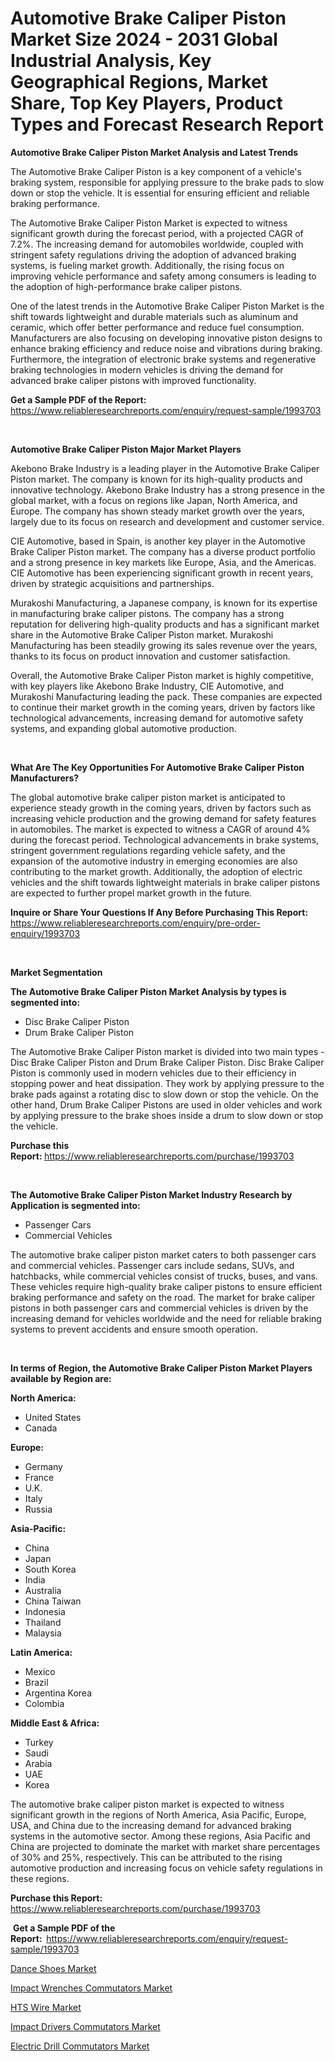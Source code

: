 <p><h1>Automotive Brake Caliper Piston Market Size 2024 - 2031 Global Industrial Analysis, Key Geographical Regions, Market Share, Top Key Players, Product Types and Forecast Research Report</h1></p><p><strong>Automotive Brake Caliper Piston Market Analysis and Latest Trends</strong></p>
<p><p>The Automotive Brake Caliper Piston is a key component of a vehicle's braking system, responsible for applying pressure to the brake pads to slow down or stop the vehicle. It is essential for ensuring efficient and reliable braking performance.</p><p>The Automotive Brake Caliper Piston Market is expected to witness significant growth during the forecast period, with a projected CAGR of 7.2%. The increasing demand for automobiles worldwide, coupled with stringent safety regulations driving the adoption of advanced braking systems, is fueling market growth. Additionally, the rising focus on improving vehicle performance and safety among consumers is leading to the adoption of high-performance brake caliper pistons.</p><p>One of the latest trends in the Automotive Brake Caliper Piston Market is the shift towards lightweight and durable materials such as aluminum and ceramic, which offer better performance and reduce fuel consumption. Manufacturers are also focusing on developing innovative piston designs to enhance braking efficiency and reduce noise and vibrations during braking. Furthermore, the integration of electronic brake systems and regenerative braking technologies in modern vehicles is driving the demand for advanced brake caliper pistons with improved functionality.</p></p>
<p><strong>Get a Sample PDF of the Report:&nbsp;</strong> <a href="https://www.reliableresearchreports.com/enquiry/request-sample/1993703">https://www.reliableresearchreports.com/enquiry/request-sample/1993703</a></p>
<p>&nbsp;</p>
<p><strong>Automotive Brake Caliper Piston Major Market Players</strong></p>
<p><p>Akebono Brake Industry is a leading player in the Automotive Brake Caliper Piston market. The company is known for its high-quality products and innovative technology. Akebono Brake Industry has a strong presence in the global market, with a focus on regions like Japan, North America, and Europe. The company has shown steady market growth over the years, largely due to its focus on research and development and customer service.</p><p>CIE Automotive, based in Spain, is another key player in the Automotive Brake Caliper Piston market. The company has a diverse product portfolio and a strong presence in key markets like Europe, Asia, and the Americas. CIE Automotive has been experiencing significant growth in recent years, driven by strategic acquisitions and partnerships.</p><p>Murakoshi Manufacturing, a Japanese company, is known for its expertise in manufacturing brake caliper pistons. The company has a strong reputation for delivering high-quality products and has a significant market share in the Automotive Brake Caliper Piston market. Murakoshi Manufacturing has been steadily growing its sales revenue over the years, thanks to its focus on product innovation and customer satisfaction.</p><p>Overall, the Automotive Brake Caliper Piston market is highly competitive, with key players like Akebono Brake Industry, CIE Automotive, and Murakoshi Manufacturing leading the pack. These companies are expected to continue their market growth in the coming years, driven by factors like technological advancements, increasing demand for automotive safety systems, and expanding global automotive production.</p></p>
<p>&nbsp;</p>
<p><strong>What Are The Key Opportunities For Automotive Brake Caliper Piston Manufacturers?</strong></p>
<p><p>The global automotive brake caliper piston market is anticipated to experience steady growth in the coming years, driven by factors such as increasing vehicle production and the growing demand for safety features in automobiles. The market is expected to witness a CAGR of around 4% during the forecast period. Technological advancements in brake systems, stringent government regulations regarding vehicle safety, and the expansion of the automotive industry in emerging economies are also contributing to the market growth. Additionally, the adoption of electric vehicles and the shift towards lightweight materials in brake caliper pistons are expected to further propel market growth in the future.</p></p>
<p><strong>Inquire or Share Your Questions If Any Before Purchasing This Report:</strong> <a href="https://www.reliableresearchreports.com/enquiry/pre-order-enquiry/1993703">https://www.reliableresearchreports.com/enquiry/pre-order-enquiry/1993703</a></p>
<p>&nbsp;</p>
<p><strong>Market Segmentation</strong></p>
<p><strong>The Automotive Brake Caliper Piston Market Analysis by types is segmented into:</strong></p>
<p><ul><li>Disc Brake Caliper Piston</li><li>Drum Brake Caliper Piston</li></ul></p>
<p><p>The Automotive Brake Caliper Piston market is divided into two main types - Disc Brake Caliper Piston and Drum Brake Caliper Piston. Disc Brake Caliper Piston is commonly used in modern vehicles due to their efficiency in stopping power and heat dissipation. They work by applying pressure to the brake pads against a rotating disc to slow down or stop the vehicle. On the other hand, Drum Brake Caliper Pistons are used in older vehicles and work by applying pressure to the brake shoes inside a drum to slow down or stop the vehicle.</p></p>
<p><strong>Purchase this Report:&nbsp;</strong><a href="https://www.reliableresearchreports.com/purchase/1993703">https://www.reliableresearchreports.com/purchase/1993703</a></p>
<p>&nbsp;</p>
<p><strong>The Automotive Brake Caliper Piston Market Industry Research by Application is segmented into:</strong></p>
<p><ul><li>Passenger Cars</li><li>Commercial Vehicles</li></ul></p>
<p><p>The automotive brake caliper piston market caters to both passenger cars and commercial vehicles. Passenger cars include sedans, SUVs, and hatchbacks, while commercial vehicles consist of trucks, buses, and vans. These vehicles require high-quality brake caliper pistons to ensure efficient braking performance and safety on the road. The market for brake caliper pistons in both passenger cars and commercial vehicles is driven by the increasing demand for vehicles worldwide and the need for reliable braking systems to prevent accidents and ensure smooth operation.</p></p>
<p>&nbsp;</p>
<p><strong>In terms of Region, the Automotive Brake Caliper Piston Market Players available by Region are:</strong></p>
<p>
    <p> <strong> North America: </strong>
        <ul>
            <li>United States</li>
            <li>Canada</li>
        </ul>
        </p> 
    <p> <strong> Europe: </strong>
        <ul>
            <li>Germany</li>
            <li>France</li>
            <li>U.K.</li>
            <li>Italy</li>
            <li>Russia</li>
        </ul>
        </p> 
    <p> <strong> Asia-Pacific: </strong>
        <ul>
            <li>China</li>
            <li>Japan</li>
            <li>South Korea</li>
            <li>India</li>
            <li>Australia</li>
            <li>China Taiwan</li>
            <li>Indonesia</li>
            <li>Thailand</li>
            <li>Malaysia</li>
        </ul>
        </p> 
    <p> <strong> Latin America: </strong>
        <ul>
            <li>Mexico</li>
            <li>Brazil</li>
            <li>Argentina Korea</li>
            <li>Colombia</li>
        </ul>
        </p> 
    <p> <strong> Middle East & Africa: </strong>
        <ul>
            <li>Turkey</li>
            <li>Saudi</li>
            <li>Arabia</li>
            <li>UAE</li>
            <li>Korea</li>
        </ul>
    </p>
    </p>
<p><p>The automotive brake caliper piston market is expected to witness significant growth in the regions of North America, Asia Pacific, Europe, USA, and China due to the increasing demand for advanced braking systems in the automotive sector. Among these regions, Asia Pacific and China are projected to dominate the market with market share percentages of 30% and 25%, respectively. This can be attributed to the rising automotive production and increasing focus on vehicle safety regulations in these regions.</p></p>
<p><strong>Purchase this Report: </strong><a href="https://www.reliableresearchreports.com/purchase/1993703">https://www.reliableresearchreports.com/purchase/1993703</a></p>
<p>&nbsp;<strong>Get a Sample PDF of the Report:&nbsp;&nbsp;</strong><a href="https://www.reliableresearchreports.com/enquiry/request-sample/1993703">https://www.reliableresearchreports.com/enquiry/request-sample/1993703</a></p>
<p><strong></strong></p>
<p><p><a href="https://view.publitas.com/reportprime-1/dance-shoes-market-research-report-forecasted-for-period-from-2024-2031-by-market-type-market-application-and-region/">Dance Shoes Market</a></p><p><a href="https://bubble-tree-ea4.notion.site/Impact-Wrenches-Commutators-Market-Size-and-Growth-Market-Segmentation-Regional-and-Country-Breakd-4ebba58e4a504dd2b86e4566f7cfed05">Impact Wrenches Commutators Market</a></p><p><a href="https://view.publitas.com/reportprime-1/hts-wire-market-research-report-provides-critical-insights-that-can-help-shape-business-development-and-investment-strategies/">HTS Wire Market</a></p><p><a href="https://thundering-castanet-c65.notion.site/Impact-Drivers-Commutators-Market-Size-Growth-and-Forecast-from-2024-2031-bb527829274141fa86145c719738458e">Impact Drivers Commutators Market</a></p><p><a href="https://thundering-castanet-c65.notion.site/Electric-Drill-Commutators-Market-Provides-a-Comprehensive-Analysis-Including-a-Macro-Overview-of-th-48ef5ace01954db3ae7143f17292b75a">Electric Drill Commutators Market</a></p></p>